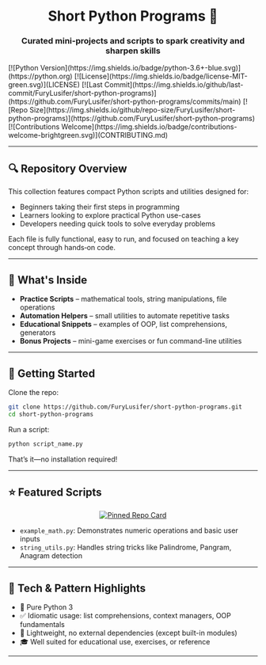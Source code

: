 <h1 align="center">Short Python Programs 🐍</h1>
<h3 align="center">Curated mini‑projects and scripts to spark creativity and sharpen skills</h3>
[![Python Version](https://img.shields.io/badge/python-3.6+-blue.svg)](https://python.org)
[![License](https://img.shields.io/badge/license-MIT-green.svg)](LICENSE)
[![Last Commit](https://img.shields.io/github/last-commit/FuryLusifer/short-python-programs)](https://github.com/FuryLusifer/short-python-programs/commits/main)
[![Repo Size](https://img.shields.io/github/repo-size/FuryLusifer/short-python-programs)](https://github.com/FuryLusifer/short-python-programs)
[![Contributions Welcome](https://img.shields.io/badge/contributions-welcome-brightgreen.svg)](CONTRIBUTING.md)

---

## 🔍 Repository Overview

This collection features compact Python scripts and utilities designed for:
- Beginners taking their first steps in programming  
- Learners looking to explore practical Python use-cases  
- Developers needing quick tools to solve everyday problems  

Each file is fully functional, easy to run, and focused on teaching a key concept through hands‑on code.

---

## 📝 What's Inside

- **Practice Scripts** – mathematical tools, string manipulations, file operations  
- **Automation Helpers** – small utilities to automate repetitive tasks  
- **Educational Snippets** – examples of OOP, list comprehensions, generators  
- **Bonus Projects** – mini-game exercises or fun command-line utilities  

---

## 🚀 Getting Started

Clone the repo:
```bash
git clone https://github.com/FuryLusifer/short-python-programs.git
cd short-python-programs
```

Run a script:
```bash
python script_name.py
```

That’s it—no installation required!

---

## ⭐ Featured Scripts

<p align="center">
  <a href="https://github.com/FuryLusifer/short-python-programs/blob/main/example_math.py">
    <img src="https://github-readme-stats.vercel.app/api/pin/?username=FuryLusifer&repo=short-python-programs&theme=vision-friendly-dark" alt="Pinned Repo Card" />
  </a>
</p>

- `example_math.py`: Demonstrates numeric operations and basic user inputs  
- `string_utils.py`: Handles string tricks like Palindrome, Pangram, Anagram detection  

---

## 🧠 Tech & Pattern Highlights

- 🐍 Pure Python 3  
- ✅ Idiomatic usage: list comprehensions, context managers, OOP fundamentals  
- 🔧 Lightweight, no external dependencies (except built-in modules)  
- 🎓 Well suited for educational use, exercises, or reference

---
